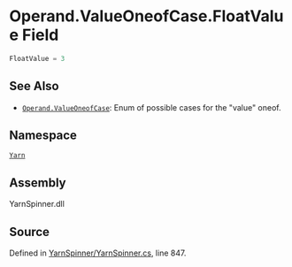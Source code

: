<!-- This file was generated by a tool. Do not edit this file by hand. -->

# Operand.ValueOneofCase.FloatValue Field


```csharp
FloatValue = 3
```



## See Also
* [`Operand.ValueOneofCase`](/api/csharp/yarn/operand.valueoneofcase.md): Enum of possible cases for the "value" oneof.
## Namespace
[`Yarn`](/api/csharp/yarn/README.md)

## Assembly
YarnSpinner.dll

## Source
Defined in [YarnSpinner/YarnSpinner.cs](https://github.com/YarnSpinnerTool/YarnSpinner//blob/develop/YarnSpinner/YarnSpinner.cs#L847), line 847.
